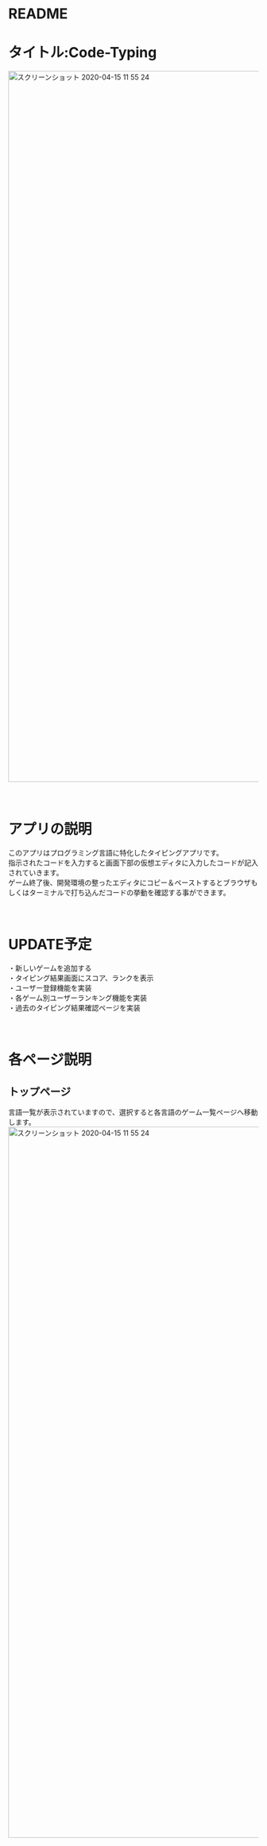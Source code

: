 # README

# タイトル:Code-Typing
<img width="1431" alt="スクリーンショット 2020-04-15 11 55 24" src="https://user-images.githubusercontent.com/61044016/79294206-912bea00-7f10-11ea-9806-078421545e16.png"><br><br><br>

# アプリの説明
このアプリはプログラミング言語に特化したタイピングアプリです。<br>
指示されたコードを入力すると画面下部の仮想エディタに入力したコードが記入されていきます。<br>
ゲーム終了後、開発環境の整ったエディタにコピー＆ペーストするとブラウザもしくはターミナルで打ち込んだコードの挙動を確認する事ができます。<br><br><br>

# UPDATE予定
・新しいゲームを追加する<br>
・タイピング結果画面にスコア、ランクを表示<br>
・ユーザー登録機能を実装<br>
・各ゲーム別ユーザーランキング機能を実装<br>
・過去のタイピング結果確認ページを実装<br><br><br>

# 各ページ説明
## トップページ
言語一覧が表示されていますので、選択すると各言語のゲーム一覧ページへ移動します。
<img width="1431" alt="スクリーンショット 2020-04-15 11 55 24" src="https://user-images.githubusercontent.com/61044016/79294206-912bea00-7f10-11ea-9806-078421545e16.png">


